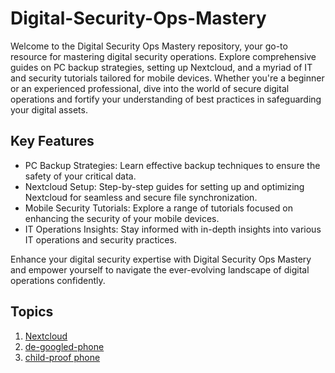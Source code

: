 # Digital-Security-Ops-Mastery

Welcome to the Digital Security Ops Mastery repository, your go-to resource for mastering digital security operations. Explore comprehensive guides on PC backup strategies, setting up Nextcloud, and a myriad of IT and security tutorials tailored for mobile devices. Whether you're a beginner or an experienced professional, dive into the world of secure digital operations and fortify your understanding of best practices in safeguarding your digital assets.

## Key Features

* PC Backup Strategies: Learn effective backup techniques to ensure the safety of your critical data.
* Nextcloud Setup: Step-by-step guides for setting up and optimizing Nextcloud for seamless and secure file synchronization.
* Mobile Security Tutorials: Explore a range of tutorials focused on enhancing the security of your mobile devices.
* IT Operations Insights: Stay informed with in-depth insights into various IT operations and security practices.

Enhance your digital security expertise with Digital Security Ops Mastery and empower yourself to navigate the ever-evolving landscape of digital operations confidently.

## Topics

1. [Nextcloud](nextcloud/README.md)
1. [de-googled-phone](de-googled-phone/README.md)
1. [child-proof phone](child-proof-phone/README.md)
